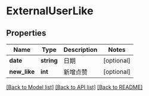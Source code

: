 # ExternalUserLike

## Properties
Name | Type | Description | Notes
------------ | ------------- | ------------- | -------------
**date** | **string** | 日期 | [optional] 
**new_like** | **int** | 新增点赞 | [optional] 

[[Back to Model list]](../../README.md#documentation-for-models) [[Back to API list]](../../README.md#documentation-for-api-endpoints) [[Back to README]](../../README.md)

